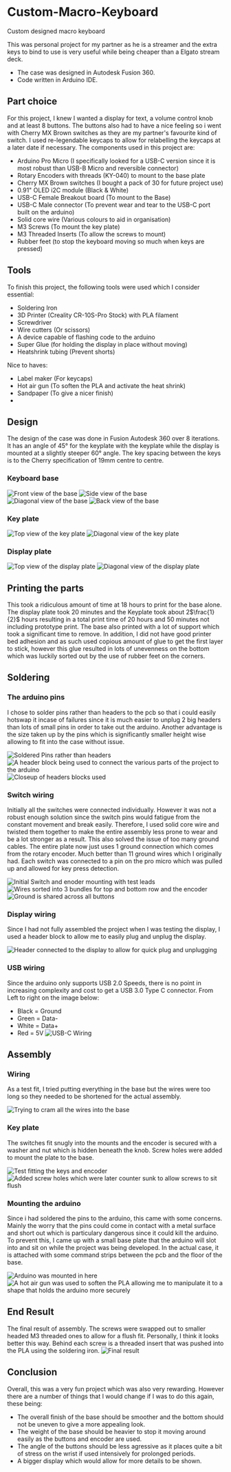 # Custom-Macro-Keyboard
Custom designed macro keyboard

This was personal project for my partner as he is a streamer and the extra keys to bind to use is very useful while being cheaper than a Elgato stream deck.
- The case was designed in Autodesk Fusion 360.
- Code written in Arduino IDE.


## Part choice
For this project, I knew I wanted a display for text, a volume control knob and at least 8 buttons. The buttons also had to have a nice feeling so i went with Cherry MX Brown switches as they are my partner's favourite kind of switch. I used re-legendable keycaps to allow for relabelling the keycaps at a later date if necessary. The components used in this project are:
- Arduino Pro Micro (I specifically looked for a USB-C version since it is most robust than USB-B Micro and reversible connector)
- Rotary Encoders with threads (KY-040) to mount to the base plate
- Cherry MX Brown switches (I bought a pack of 30 for future project use)
- 0.91" OLED i2C module (Black & White)
- USB-C Female Breakout board (To mount to the Base)
- USB-C Male connector (To prevent wear and tear to the USB-C port built on the arduino)
- Solid core wire (Various colours to aid in organisation)
- M3 Screws (To mount the key plate)
- M3 Threaded Inserts (To allow the screws to mount)
- Rubber feet (to stop the keyboard moving so much when keys are pressed)

## Tools
To finish this project, the following tools were used which I consider essential:
- Soldering Iron
- 3D Printer (Creality CR-10S-Pro Stock) with PLA filament
- Screwdriver
- Wire cutters (Or scissors)
- A device capable of flashing code to the arduino
- Super Glue (for holding the display in place without moving)
- Heatshrink tubing (Prevent shorts)

Nice to haves:
- Label maker (For keycaps)
- Hot air gun (To soften the PLA and activate the heat shrink)
- Sandpaper (To give a nicer finish)
- 

## Design
The design of the case was done in Fusion Autodesk 360 over 8 iterations. It has an angle of 45&deg; for the keyplate with the keyplate while the display is mounted at a slightly steeper 60&deg; angle. The key spacing between the keys is to the Cherry specification of 19mm centre to centre.

### Keyboard base
![](Photos/FrontProfile.jpg "Front view of the base")
![](Photos/SideProfile.jpg "Side view of the base")
![](Photos/DiagonalProfile.jpg "Diagonal view of the base")
![](Photos/BackProfile.jpg "Back view of the base")

### Key plate
![](Photos/KeyPlateTopProfile.jpg "Top view of the key plate")
![](Photos/KeyPlateDiagonalProfile.jpg "Diagonal view of the key plate")

### Display plate
![](Photos/DisplayPlateTopProfile.jpg "Top view of the display plate")
![](Photos/DisplayPlateDiagonalProfile.jpg "Diagonal view of the display plate")

## Printing the parts
This took a ridiculous amount of time at 18 hours to print for the base alone. The display plate took 20 minutes and the Keyplate took about 2$\frac{1}{2}$ hours resulting in a total print time of 20 hours and 50 minutes not including prototype print. The base also printed with a lot of support which took a significant time to remove. In addition, I did not have good printer bed adhesion and as such used copious amount of glue to get the first layer to stick, however this glue resulted in lots of unevenness on the bottom which was luckily sorted out by the use of rubber feet on the corners.

## Soldering

### The arduino pins
I chose to solder pins rather than headers to the pcb so that i could easily hotswap it incase of failures since it is much easier to unplug 2 big headers than lots of small pins in order to take out the arduino. Another advantage is the size taken up by the pins which is significantly smaller height wise allowing to fit into the case without issue.

![](Photos/ArduinoHeaders.jpg "Soldered Pins rather than headers")
![](Photos/HeaderBlock.jpg "A header block being used to connect the various parts of the project to the arduino")
![](Photos/HeaderBlock2.jpg "Closeup of headers blocks used")

### Switch wiring
Initially all the switches were connected individually. However it was not a robust enough solution since the switch pins would fatigue from the constant movement and break easily. Therefore, I used solid core wire and twisted them together to make the entire assembly less prone to wear and be a lot stronger as a result. This also solved the issue of too many ground cables. The entire plate now just uses 1 ground connection which comes from the rotary encoder. Much better than 11 ground wires which I originally had. Each switch was connected to a pin on the pro micro which was pulled up and allowed for key press detection.

![](Photos/PlateTestWiring.jpg "Initial Switch and enoder mounting with test leads")
![](Photos/SavingWire.jpg "Wires sorted into 3 bundles for top and bottom row and the encoder")
![](Photos/SavingWireClose.jpg "Ground is shared across all buttons")

### Display wiring
Since I had not fully assembled the project when I was testing the display, I used a header block to allow me to easily plug and unplug the display.

![](Photos/DisplayConnector.jpg "Header connected to the display to allow for quick plug and unplugging")

### USB wiring
Since the arduino only supports USB 2.0 Speeds, there is no point in increasing complexity and cost to get a USB 3.0 Type C connector.
From Left to right on the image below:
- Black = Ground
- Green = Data-
- White = Data+
- Red = 5V
![](Photos/USB-CWiring.jpg "USB-C Wiring")

## Assembly

### Wiring
As a test fit, I tried putting everything in the base but the wires were too long so they needed to be shortened for the actual assembly.

![](Photos/TestingSpace.jpg "Trying to cram all the wires into the base")

### Key plate
The switches fit snugly into the mounts and the encoder is secured with a washer and nut which is hidden beneath the knob. Screw holes were added to mount the plate to the base.

![](Photos/TestPlate.jpg "Test fitting the keys and encoder")
![](Photos/TestPlateScrewHoles.jpg "Added screw holes which were later counter sunk to allow screws to sit flush")

### Mounting the arduino
Since i had soldered the pins to the arduino, this came with some concerns. Mainly the worry that the pins could come in contact with a metal surface and short out which is particulary dangerous since it could kill the arduino. To prevent this, I came up with a small base plate that the arduino will slot into and sit on while the project was being developed. In the actual case, it is attached with some command strips between the pcb and the floor of the base.

![](Photos/ArduinoTestMountBase.jpg "Arduino was mounted in here")
![](Photos/ArduinoHotAirMoulding.jpg "A hot air gun was used to soften the PLA allowing me to manipulate it to a shape that holds the arduino more securely")

## End Result
The final result of assembly. The screws were swapped out to smaller headed M3 threaded ones to allow for a flush fit. Personally, I think it looks better this way. Behind each screw is a threaded insert that was pushed into the PLA using the soldering iron.
![](Photos/Finalhardware.jpg "Final result")

## Conclusion
Overall, this was a very fun project which was also very rewarding. However there are a number of things that I would change if I was to do this again, these being:
- The overall finish of the base should be smoother and the bottom should not be uneven to give a more appealing look.
- The weight of the base should be heavier to stop it moving around easily as the buttons and encoder are used.
- The angle of the buttons should be less agressive as it places quite a bit of stress on the wrist if used intensively for prolonged periods. 
- A bigger display which would allow for more details to be shown.
